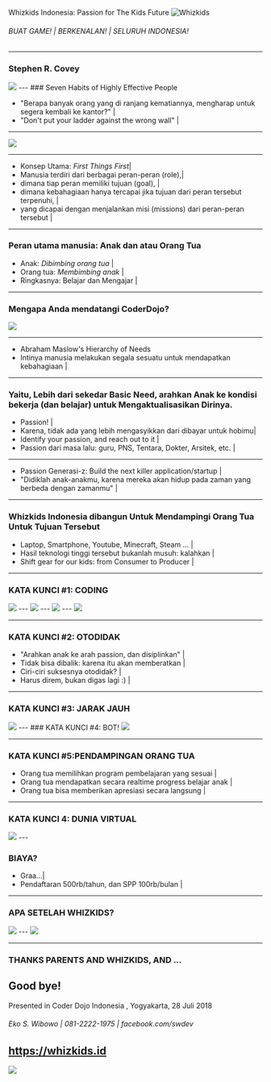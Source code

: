 Whizkids Indonesia: Passion for The Kids Future
<img src="
https://whizkids.id/static/img/logo.gif" alt="Whizkids"/>
###### BUAT GAME! | BERKENALAN! | SELURUH INDONESIA!
---
### Stephen R. Covey

<img src="https://raw.githubusercontent.com/CoderDojoIndonesia/kerjadarirumahgajidariluarnegeri/07-python-or-id--pyqt-self-branding-remote-work/covey.png"/>
---
### Seven Habits of Highly Effective People

- "Berapa banyak orang yang di ranjang kematiannya, mengharap untuk segera kembali ke kantor?" |
- "Don't put your ladder against the wrong wall" |

---
<img src="https://raw.githubusercontent.com/CoderDojoIndonesia/kerjadarirumahgajidariluarnegeri/07-python-or-id--pyqt-self-branding-remote-work/7habits.gif"/>

---
- Konsep Utama: *First Things First*|
- Manusia terdiri dari berbagai peran-peran (role),|
- dimana tiap peran memiliki tujuan (goal), |
- dimana kebahagiaan hanya tercapai jika tujuan dari peran tersebut terpenuhi, |
- yang dicapai dengan menjalankan misi (missions) dari peran-peran tersebut |

---
### Peran utama manusia: Anak dan atau Orang Tua
- Anak: *Dibimbing orang tua* |
- Orang tua: *Membimbing anak* |
- Ringkasnya: Belajar dan Mengajar |

---
### Mengapa Anda mendatangi CoderDojo?
<img src="https://raw.githubusercontent.com/CoderDojoIndonesia/kerjadarirumahgajidariluarnegeri/07-python-or-id--pyqt-self-branding-remote-work/maslow.png"/>

---
- Abraham Maslow's Hierarchy of Needs
- Intinya manusia melakukan segala sesuatu untuk mendapatkan kebahagiaan |

---
### Yaitu, Lebih dari sekedar Basic Need, arahkan Anak ke kondisi bekerja (dan belajar) untuk Mengaktualisasikan Dirinya.
- Passion! |
- Karena, tidak ada yang lebih mengasyikkan dari dibayar untuk hobimu|
- Identify your passion, and reach out to it |
- Passion dari masa lalu: guru, PNS, Tentara, Dokter, Arsitek, etc. |
---
- Passion Generasi-z: Build the next killer application/startup |
- "Didiklah anak-anakmu, karena mereka akan hidup pada zaman yang berbeda dengan zamanmu" |

---
### Whizkids Indonesia dibangun Untuk Mendampingi Orang Tua Untuk Tujuan Tersebut
- Laptop, Smartphone, Youtube, Minecraft, Steam ... |
- Hasil teknologi tinggi tersebut bukanlah musuh: kalahkan |
- Shift gear for our kids: from Consumer to Producer |
---

### KATA KUNCI #1: CODING
<img src="https://raw.githubusercontent.com/WhizkidsIndonesia/Presentation/master/coding1.png" />
---
<img src="https://raw.githubusercontent.com/WhizkidsIndonesia/Presentation/master/coding2.png" />
---
<img src="https://raw.githubusercontent.com/WhizkidsIndonesia/Presentation/master/coding3.png" />
---
<img src="https://raw.githubusercontent.com/WhizkidsIndonesia/Presentation/master/coding4.png" />

---
### KATA KUNCI #2: OTODIDAK
- "Arahkan anak ke arah passion, dan disiplinkan" |
- Tidak bisa dibalik: karena itu akan memberatkan |
- Ciri-ciri suksesnya otodidak? |
- Harus direm, bukan digas lagi :) |

---
### KATA KUNCI #3: JARAK JAUH
<img src="https://raw.githubusercontent.com/WhizkidsIndonesia/Presentation/master/whizkidsid.png" />
---
### KATA KUNCI #4: BOT!
<img src="https://raw.githubusercontent.com/WhizkidsIndonesia/Presentation/master/allo.png" />

---
### KATA KUNCI #5:PENDAMPINGAN ORANG TUA
- Orang tua memilihkan program pembelajaran yang sesuai |
- Orang tua mendapatkan secara realtime progress belajar anak |
- Orang tua bisa memberikan apresiasi secara langsung |
---
### KATA KUNCI 4: DUNIA VIRTUAL
<img src="https://raw.githubusercontent.com/WhizkidsIndonesia/Presentation/master/world.png" />
---

### BIAYA?
- Graa...|
- Pendaftaran 500rb/tahun, dan SPP 100rb/bulan |

---
### APA SETELAH WHIZKIDS?
<img src="https://raw.githubusercontent.com/WhizkidsIndonesia/Presentation/master/py.png" />
---
<img src="https://raw.githubusercontent.com/WhizkidsIndonesia/Presentation/master/tiobe.png" />

---
### THANKS PARENTS AND WHIZKIDS, AND ...
Good bye!
---
Presented in Coder Dojo Indonesia , Yogyakarta, 28 Juli 2018

###### Eko S. Wibowo | 081-2222-1975 | facebook.com/swdev
https://whizkids.id
---
<img src="https://raw.githubusercontent.com/CoderDojoIndonesia/kerjadarirumahgajidariluarnegeri/07-python-or-id--pyqt-self-branding-remote-work/marvel.png"/>